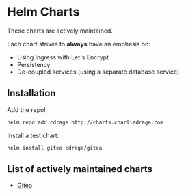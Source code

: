 # Helm Charts

These charts are actively maintained.

Each chart strives to **always** have an emphasis on:
  - Using Ingress with Let's Encrypt
  - Persistency
  - De-coupled services (using a separate database service)

## Installation

Add the repo!

```sh
helm repo add cdrage http://charts.charliedrage.com
```

Install a test chart:

```sh
helm install gitea cdrage/gitea
```

## List of actively maintained charts

- [Gitea](https://github.com/cdrage/charts/tree/master/gitea)
